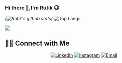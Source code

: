 ### Hi there 👋,I'm Rutik 😉

/*![Rutik's github stats](https://github-readme-stats.vercel.app/api?username=rutikpatel&include_all_commits=true&theme=tokyonight&show_icons=true&hide=["issues"])*/
![Top Langs](https://github-readme-stats.vercel.app/api/top-langs/?username=rutikpatel&theme=tokyonight&layout=compact)

![](https://komarev.com/ghpvc/?username=rutikpatel)


<h2> 🤝🏻 Connect with Me </h2>

<p align="center">
<a href="https://www.linkedin.com/in/rutik-patel/"><img alt="LinkedIn" src="https://img.shields.io/badge/LinkedIn-Rutik%20Patel-blue?style=flat-square&logo=linkedin"></a>
<a href="https://www.instagram.com/rutikk.patel/"><img alt="Instagram" src="https://img.shields.io/badge/Instagram-rutikk.patel-blue?style=flat-square&logo=instagram"></a>
<a href="mailto:rutikpatel3660@gmail.com"><img alt="Email" src="https://img.shields.io/badge/Email-rutikpatel3669@gmail.com-blue?style=flat-square&logo=gmail"></a>
</p>
